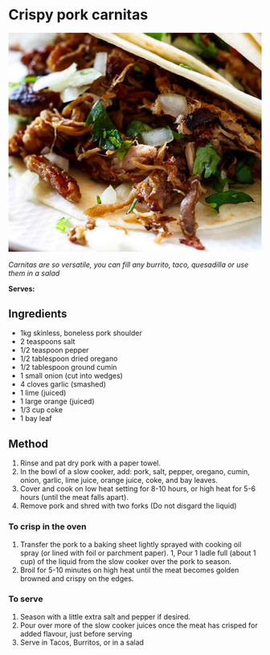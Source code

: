 # Crispy pork carnitas

![Crispy pork carnitase](resources/carnitas.png)

*Carnitas are so versatile, you can fill any burrito, taco, quesadilla or use them in a salad*

**Serves:** 

## Ingredients
- 1kg skinless, boneless pork shoulder
- 2 teaspoons salt
- 1/2 teaspoon pepper
- 1/2 tablespoon dried oregano 
- 1/2 tablespoon ground cumin
- 1 small onion (cut into wedges)
- 4 cloves garlic (smashed)
- 1 lime (juiced)
- 1 large orange (juiced)
- 1/3 cup coke
- 1 bay leaf

## Method
1. Rinse and pat dry pork with a paper towel.
1. In the bowl of a slow cooker, add: pork, salt, pepper, oregano, cumin, onion, garlic, lime juice, orange juice, coke, and bay leaves.
1. Cover and cook on low heat setting for 8-10 hours, or high heat for 5-6 hours (until the meat falls apart).
1. Remove pork and shred with two forks (Do not disgard the liquid)

### To crisp in the oven
1. Transfer the pork to a baking sheet lightly sprayed with cooking oil spray (or lined with foil or parchment paper).
1, Pour 1 ladle full (about 1 cup) of the liquid from the slow cooker over the pork to season. 
1. Broil for 5-10 minutes on high heat until the meat becomes golden browned and crispy on the edges.

### To serve
1. Season with a little extra salt and pepper if desired. 
1. Pour over more of the slow cooker juices once the meat has crisped for added flavour, just before serving
1. Serve in Tacos, Burritos, or in a salad